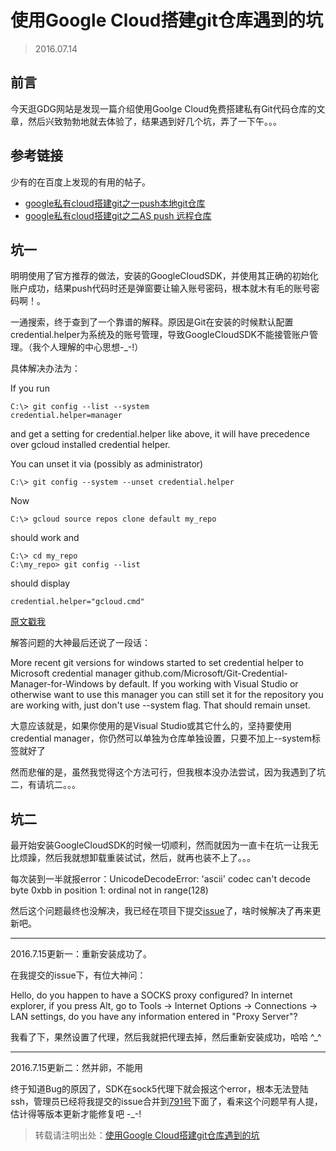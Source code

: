 # 使用Google Cloud搭建git仓库遇到的坑

> 2016.07.14

## 前言

今天逛GDG网站是发现一篇介绍使用Goolge Cloud免费搭建私有Git代码仓库的文章，然后兴致勃勃地就去体验了，结果遇到好几个坑，弄了一下午。。。

## 参考链接

少有的在百度上发现的有用的帖子。

- [google私有cloud搭建git之一push本地git仓库](http://jingyan.baidu.com/article/95c9d20d5ae536ec4e75618d.html)
- [google私有cloud搭建git之二AS push 远程仓库](http://jingyan.baidu.com/article/c33e3f48f0d32eea15cbb5a4.html)

## 坑一

明明使用了官方推荐的做法，安装的GoogleCloudSDK，并使用其正确的初始化账户成功，结果push代码时还是弹窗要让输入账号密码，根本就木有毛的账号密码啊！。

一通搜索，终于查到了一个靠谱的解释。原因是Git在安装的时候默认配置credential.helper为系统及的账号管理，导致GoogleCloudSDK不能接管账户管理。（我个人理解的中心思想-_-!）

具体解决办法为：

If you run

```
C:\> git config --list --system
credential.helper=manager
```

and get a setting for credential.helper like above, it will have precedence over gcloud installed credential helper.

You can unset it via (possibly as administrator)

```
C:\> git config --system --unset credential.helper
```

Now

```
C:\> gcloud source repos clone default my_repo
```

should work and

```
C:\> cd my_repo
C:\my_repo> git config --list
```

should display

```
credential.helper="gcloud.cmd"
```

[原文戳我](http://stackoverflow.com/questions/36339248/on-windows-git-pull-and-clone-for-google-cloud-repository-pops-credential-manage)

解答问题的大神最后还说了一段话：

More recent git versions for windows started to set credential helper to Microsoft credential manager github.com/Microsoft/Git-Credential-Manager-for-Windows by default. If you working with Visual Studio or otherwise want to use this manager you can still set it for the repository you are working with, just don't use --system flag. That should remain unset.

大意应该就是，如果你使用的是Visual Studio或其它什么的，坚持要使用credential manager，你仍然可以单独为仓库单独设置，只要不加上--system标签就好了

然而悲催的是，虽然我觉得这个方法可行，但我根本没办法尝试，因为我遇到了坑二，有请坑二。。。

## 坑二

最开始安装GoogleCloudSDK的时候一切顺利，然而就因为一直卡在坑一让我无比烦躁，然后我就想卸载重装试试，然后，就再也装不上了。。。

每次装到一半就报error：UnicodeDecodeError: 'ascii' codec can't decode byte 0xbb in position 1: ordinal not in range(128)

然后这个问题最终也没解决，我已经在项目下提交[issue](https://code.google.com/p/google-cloud-sdk/issues/detail?id=975&colspec=ID%20Type%20Status%20Priority%20Milestone%20Owner%20Stars%20Summary%20log)了，啥时候解决了再来更新吧。

---

2016.7.15更新一：重新安装成功了。

在我提交的issue下，有位大神问：

Hello, do you happen to have a SOCKS proxy configured?
In internet explorer, if you press Alt, go to Tools -> Internet Options -> Connections -> LAN settings, do you have any information entered in "Proxy Server"?

我看了下，果然设置了代理，然后我就把代理去掉，然后重新安装成功，哈哈 ^_^

---
2016.7.15更新二：然并卵，不能用

终于知道Bug的原因了，SDK在sock5代理下就会报这个error，根本无法登陆ssh，管理员已经将我提交的issue合并到[791号](https://code.google.com/p/google-cloud-sdk/issues/detail?id=791)下面了，看来这个问题早有人提，估计得等版本更新才能修复吧 -_-!

> 转载请注明出处：[使用Google Cloud搭建git仓库遇到的坑](https://github.com/LandChanning/DevNote/blob/master/2016.07.14-%E4%BD%BF%E7%94%A8Google%20Cloud%E6%90%AD%E5%BB%BAgit%E4%BB%93%E5%BA%93%E9%81%87%E5%88%B0%E7%9A%84%E5%9D%91.md)
